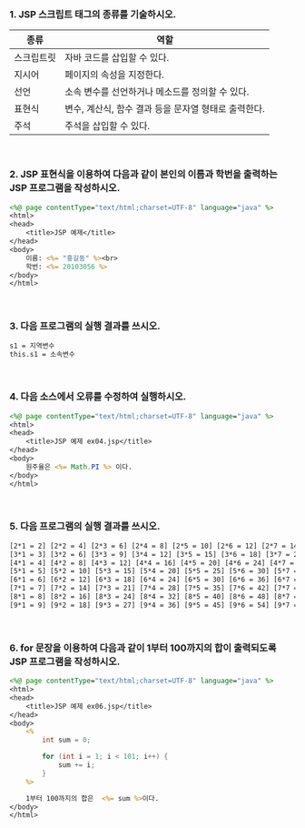 ### 1. JSP 스크립트 태그의 종류를 기술하시오.
| 종류       | 역할                                                 |
|------------|------------------------------------------------------|
| 스크립트릿 | 자바 코드를 삽입할 수 있다.                          |
| 지시어     | 페이지의 속성을 지정한다.                            |
| 선언       | 소속 변수를 선언하거나 메소드를 정의할 수 있다.      |
| 표현식     | 변수, 계산식, 함수 결과 등을 문자열 형태로 출력한다. |
| 주석       | 주석을 삽입할 수 있다.                               |
<br>

### 2. JSP 표현식을 이용하여 다음과 같이 본인의 이름과 학번을 출력하는 JSP 프로그램을 작성하시오.
```jsp
<%@ page contentType="text/html;charset=UTF-8" language="java" %>
<html>
<head>
    <title>JSP 예제</title>
</head>
<body>
    이름: <%= "홍길동" %><br>
    학번: <%= 20103056 %>
</body>
</html>
```
<br>

### 3. 다음 프로그램의 실행 결과를 쓰시오.
```html
s1 = 지역변수
this.s1 = 소속변수
```
<br>

### 4. 다음 소스에서 오류를 수정하여 실행하시오.
```jsp
<%@ page contentType="text/html;charset=UTF-8" language="java" %>
<html>
<head>
    <title>JSP 예제 ex04.jsp</title>
</head>
<body>
    원주율은 <%= Math.PI %> 이다.
</body>
</html>
```
<br>

### 5. 다음 프로그램의 실행 결과를 쓰시오.
```html
[2*1 = 2] [2*2 = 4] [2*3 = 6] [2*4 = 8] [2*5 = 10] [2*6 = 12] [2*7 = 14] [2*8 = 16] [2*9 = 18]
[3*1 = 3] [3*2 = 6] [3*3 = 9] [3*4 = 12] [3*5 = 15] [3*6 = 18] [3*7 = 21] [3*8 = 24] [3*9 = 27]
[4*1 = 4] [4*2 = 8] [4*3 = 12] [4*4 = 16] [4*5 = 20] [4*6 = 24] [4*7 = 28] [4*8 = 32] [4*9 = 36]
[5*1 = 5] [5*2 = 10] [5*3 = 15] [5*4 = 20] [5*5 = 25] [5*6 = 30] [5*7 = 35] [5*8 = 40] [5*9 = 45]
[6*1 = 6] [6*2 = 12] [6*3 = 18] [6*4 = 24] [6*5 = 30] [6*6 = 36] [6*7 = 42] [6*8 = 48] [6*9 = 54]
[7*1 = 7] [7*2 = 14] [7*3 = 21] [7*4 = 28] [7*5 = 35] [7*6 = 42] [7*7 = 49] [7*8 = 56] [7*9 = 63]
[8*1 = 8] [8*2 = 16] [8*3 = 24] [8*4 = 32] [8*5 = 40] [8*6 = 48] [8*7 = 56] [8*8 = 64] [8*9 = 72]
[9*1 = 9] [9*2 = 18] [9*3 = 27] [9*4 = 36] [9*5 = 45] [9*6 = 54] [9*7 = 63] [9*8 = 72] [9*9 = 81]
```
<br>

### 6. for 문장을 이용하여 다음과 같이 1부터 100까지의 합이 출력되도록 JSP 프로그램을 작성하시오.
```jsp
<%@ page contentType="text/html;charset=UTF-8" language="java" %>
<html>
<head>
    <title>JSP 예제 ex06.jsp</title>
</head>
<body>
    <%
        int sum = 0;

        for (int i = 1; i < 101; i++) {
            sum += i;
        }
    %>

    1부터 100까지의 합은  <%= sum %>이다.
</body>
</html>
```